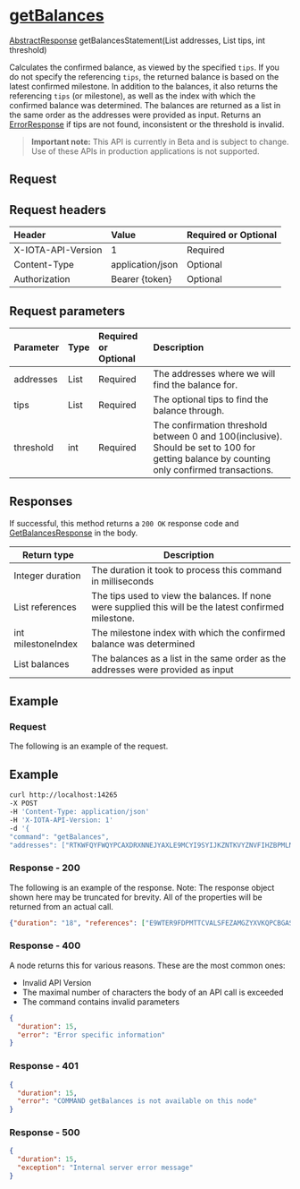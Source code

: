 
# [getBalances](https://github.com/iotaledger/iri/blob/master/src/main/java/com/iota/iri/service/API.java#L1370)
 [AbstractResponse](https://github.com/iotaledger/iri/blob/master/src/main/java/com/iota/iri/service/dto/AbstractResponse.java) getBalancesStatement(List<String> addresses, List<String> tips, int threshold)

 Calculates the confirmed balance, as viewed by the specified `tips`.  If you do not specify the referencing `tips`,  the returned balance is based on the latest confirmed milestone. In addition to the balances, it also returns the referencing `tips` (or milestone),  as well as the index with which the confirmed balance was determined. The balances are returned as a list in the same order as the addresses were provided as input. 
 Returns an [ErrorResponse](https://github.com/iotaledger/iri/blob/master/src/main/java/com/iota/iri/service/dto/ErrorResponse.java) if tips are not found, inconsistent or the threshold is invalid.

> **Important note:** This API is currently in Beta and is subject to change. Use of these APIs in production applications is not supported.

## Request

## Request headers

| Header       | Value | Required or Optional |
|:---------------|:--------|:--------|
| X-IOTA-API-Version | 1 | Required |
| Content-Type | application/json | Optional |
| Authorization  | Bearer {token} | Optional  |

## Request parameters
| Parameter       | Type | Required or Optional | Description |
|:---------------|:--------|:--------| :--------|
| addresses | List<String> | Required | The addresses where we will find the balance for. |
| tips | List<String> | Required | The optional tips to find the balance through. |
| threshold | int | Required | The confirmation threshold between 0 and 100(inclusive).   Should be set to 100 for getting balance by counting only confirmed transactions. |

## Responses

If successful, this method returns a `200 OK` response code and [GetBalancesResponse](https://github.com/iotaledger/iri/blob/master/src/main/java/com/iota/iri/service/dto/GetBalancesResponse.java) in the body.

| Return type | Description |
|--|--|
| Integer duration | The duration it took to process this command in milliseconds |
| List<String> references | The tips used to view the balances. If none were supplied this will be the latest confirmed milestone. |
| int milestoneIndex | The milestone index with which the confirmed balance was determined |
| List<String> balances | The balances as a list in the same order as the addresses were provided as input |

## Example  

### Request

The following is an example of the request.

 ## Example
 
 ```bash
 curl http://localhost:14265 
-X POST 
-H 'Content-Type: application/json' 
-H 'X-IOTA-API-Version: 1' 
-d '{ 
"command": "getBalances", 
"addresses": ["RTKWFQYFWQYPCAXDRXNNEJYAXLE9MCYI9SYIJKZNTKVYZNVFIHZBPMLNDEIOYZUZKMYSIVBI9TBAGMDPI", "JWSYWZOIOTMNTKETLXXJHKVGEGSXGIKD9BSDRUVOUUKQWTQSLIMU9PQYDAITOIFHYLBKXWXGUE9QLHSFD"], "tips": ["MUJKCMFICVBDZDHPJ99PWOAEWDQRJETXGI9NRHXJQNT9MXJQBRAUBXVPDWGYRSKKPFOLRBWZWMCQRZYCL", "DIIWTDE9MTCFORSUTTITPEYEALWZIOHXLX9ZZDISRXXJFMV9CMQLOTDSQFMVBAZMKIYVKQWPLLIOTPZWN"], "threshold": "100"}'
 ```

### Response - 200

The following is an example of the response. Note: The response object shown here may be truncated for brevity. All of the properties will be returned from an actual call.

```json
{"duration": "18", "references": ["E9WTER9FDPMTTCVALSFEZAMGZYXVKQPCBGASGXSCCGKTJFXXGXLNGSYNRPFNFVFFSLWPBYMFSF9JRQWEK", "OHLLFMZBZIJ9PZ99KWKCWLWPRA9DZKGTZGZKZHDJVCUEW9NHBXPDGXLZYLKNQKTW9HMJTPTNBGBFZSVEA"], "milestoneIndex": "296", "balances": ["GMEFAWMEMCKGNBIAYWHTABJRJKFUZYBRPZWBSTXCRVJZIXAITFDRHHCHFEVXZWEJONTDYHCXGMHQUCD9X", "WVHUWQDKQLIUKEHM9KZWZDHULWIQUHFEVXQ9ZLNMMQABN9BOQFCPDLUBHYAXF9HNLWYD9JOEIPWSKUUTT"]}
```

### Response - 400

A node returns this for various reasons. These are the most common ones:
* Invalid API Version
* The maximal number of characters the body of an API call is exceeded
* The command contains invalid parameters

```json
{
  "duration": 15,
  "error": "Error specific information"
}
```

### Response - 401

```json
{
  "duration": 15,
  "error": "COMMAND getBalances is not available on this node"
}
```

### Response - 500

```json
{
  "duration": 15,
  "exception": "Internal server error message"
}
```
